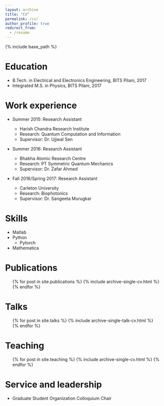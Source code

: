 ```yaml
---
layout: archive
title: "CV"
permalink: /cv/
author_profile: true
redirect_from:
  - /resume
---
```


{% include base_path %}

Education
======
* B.Tech. in Electrical and Electronics Engineering, BITS Pilani, 2017
* Integrated M.S. in Physics, BITS Pilani, 2017

Work experience
======
* Summer 2015: Research Assistant
  * Harish Chandra Research Institute
  * Research: Quantum Computation and Information
  * Supervisor: Dr. Ujjwal Sen

* Summer 2016: Research Assistant
  * Bhabha Atomic Research Centre
  * Research: PT Symmetric Quantum Mechanics
  * Supervisor: Dr. Zafar Ahmed
* Fall 2016/Spring 2017: Research Assistant
  * Carleton University
  * Research: Biophotonics
  * Supervisor: Dr. Sangeeta Murugkar
  
Skills
======
* Matlab
* Python
  * Pytorch
* Mathematica

Publications
======
  <ul>{% for post in site.publications %}
    {% include archive-single-cv.html %}
  {% endfor %}</ul>
  
Talks
======
  <ul>{% for post in site.talks %}
    {% include archive-single-talk-cv.html %}
  {% endfor %}</ul>
  
Teaching
======
  <ul>{% for post in site.teaching %}
    {% include archive-single-cv.html %}
  {% endfor %}</ul>
  
Service and leadership
======
* Graduate Student Organization Colloquium Chair
